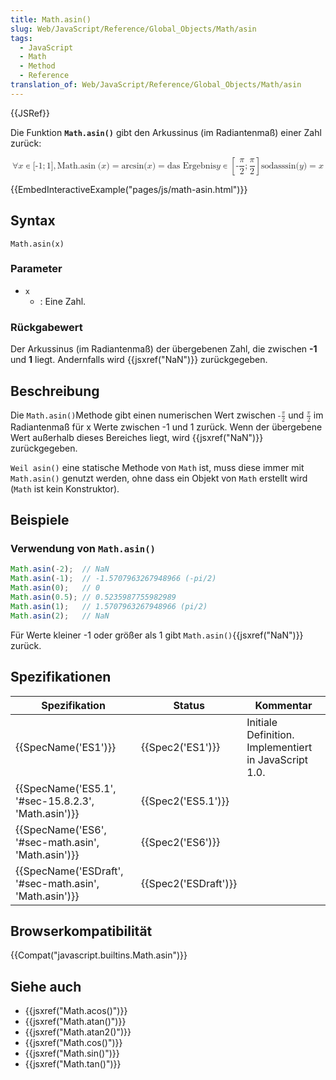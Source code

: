 ```yaml
---
title: Math.asin()
slug: Web/JavaScript/Reference/Global_Objects/Math/asin
tags:
  - JavaScript
  - Math
  - Method
  - Reference
translation_of: Web/JavaScript/Reference/Global_Objects/Math/asin
---
```

{{JSRef}}

Die Funktion **`Math.asin()`** gibt den Arkussinus (im Radiantenmaß) einer Zahl zurück:

<math display="block"><semantics><mrow><mo>∀</mo><mi>x</mi><mo>∊</mo><mo stretchy="false">[</mo><mrow><mo>-</mo><mn>1</mn></mrow><mo>;</mo><mn>1</mn><mo stretchy="false">]</mo><mo>,</mo><mspace width="thickmathspace"></mspace><mstyle mathvariant="monospace"><mrow><mo lspace="0em" rspace="thinmathspace">Math.asin</mo><mo stretchy="false">(</mo><mi>x</mi><mo stretchy="false">)</mo></mrow></mstyle><mo>=</mo><mo lspace="0em" rspace="0em">arcsin</mo><mo stretchy="false">(</mo><mi>x</mi><mo stretchy="false">)</mo><mo>=</mo><mtext> das Ergebnis </mtext><mspace width="thickmathspace"></mspace><mi>y</mi><mo>∊</mo><mrow><mo>[</mo><mrow><mo>-</mo><mfrac><mi>π</mi><mn>2</mn></mfrac><mo>;</mo><mfrac><mi>π</mi><mn>2</mn></mfrac></mrow><mo>]</mo></mrow><mspace width="thinmathspace"></mspace><mtext>so </mtext><mtext></mtext><mtext>dass</mtext><mspace width="thickmathspace"></mspace><mo lspace="0em" rspace="0em">sin</mo><mo stretchy="false">(</mo><mi>y</mi><mo stretchy="false">)</mo><mo>=</mo><mi>x</mi></mrow><annotation encoding="TeX">\forall x \in [{-1};1],\;\mathtt{\operatorname{Math.asin}(x)} = \arcsin(x) = \text{ the unique } \; y \in \left[-\frac{\pi}{2}; \frac{\pi}{2}\right] \, \text{such that} \; \sin(y) = x</annotation></semantics></math>

{{EmbedInteractiveExample("pages/js/math-asin.html")}}

## Syntax

    Math.asin(x)

### Parameter

- `x`
  - : Eine Zahl.

### Rückgabewert

Der Arkussinus (im Radiantenmaß) der übergebenen Zahl, die zwischen **-1** und **1** liegt. Andernfalls wird {{jsxref("NaN")}} zurückgegeben.

## Beschreibung

Die `Math.asin()`Methode gibt einen numerischen Wert zwischen <math><semantics><mrow><mo>-</mo><mfrac><mi>π</mi><mn>2</mn></mfrac></mrow><annotation encoding="TeX">-\frac{\pi}{2}</annotation></semantics></math> und <math><semantics><mfrac><mi>π</mi><mn>2</mn></mfrac><annotation encoding="TeX">\frac{\pi}{2}</annotation></semantics></math> im Radiantenmaß für x Werte zwischen -1 und 1 zurück. Wenn der übergebene Wert außerhalb dieses Bereiches liegt, wird {{jsxref("NaN")}} zurückgegeben.

`Weil asin()` eine statische Methode von `Math` ist, muss diese immer mit `Math.asin()` genutzt werden, ohne dass ein Objekt von `Math` erstellt wird (`Math` ist kein Konstruktor).

## Beispiele

### Verwendung von `Math.asin()`

```js
Math.asin(-2);  // NaN
Math.asin(-1);  // -1.5707963267948966 (-pi/2)
Math.asin(0);   // 0
Math.asin(0.5); // 0.5235987755982989
Math.asin(1);   // 1.5707963267948966 (pi/2)
Math.asin(2);   // NaN
```

Für Werte kleiner -1 oder größer als 1 gibt `Math.asin()`{{jsxref("NaN")}} zurück.

## Spezifikationen

| Spezifikation                                                            | Status                       | Kommentar                                             |
| ------------------------------------------------------------------------ | ---------------------------- | ----------------------------------------------------- |
| {{SpecName('ES1')}}                                                 | {{Spec2('ES1')}}         | Initiale Definition. Implementiert in JavaScript 1.0. |
| {{SpecName('ES5.1', '#sec-15.8.2.3', 'Math.asin')}}     | {{Spec2('ES5.1')}}     |                                                       |
| {{SpecName('ES6', '#sec-math.asin', 'Math.asin')}}     | {{Spec2('ES6')}}         |                                                       |
| {{SpecName('ESDraft', '#sec-math.asin', 'Math.asin')}} | {{Spec2('ESDraft')}} |                                                       |

## Browserkompatibilität

{{Compat("javascript.builtins.Math.asin")}}

## Siehe auch

- {{jsxref("Math.acos()")}}
- {{jsxref("Math.atan()")}}
- {{jsxref("Math.atan2()")}}
- {{jsxref("Math.cos()")}}
- {{jsxref("Math.sin()")}}
- {{jsxref("Math.tan()")}}
